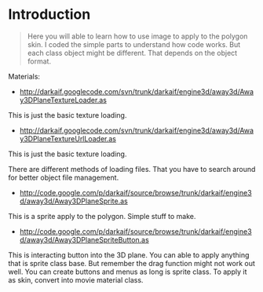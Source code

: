 # Introduction #
> Here you will able to learn how to use image to apply to the polygon skin. I coded the simple parts to understand how code works.  But each class object might be different. That depends on the object format.

Materials:
  * http://darkaif.googlecode.com/svn/trunk/darkaif/engine3d/away3d/Away3DPlaneTextureLoader.as

This is just the basic texture loading.

  * http://darkaif.googlecode.com/svn/trunk/darkaif/engine3d/away3d/Away3DPlaneTextureUrlLoader.as

This is just the basic texture loading.

There are different methods of loading files. That you have to search around for better object file management.

  * http://code.google.com/p/darkaif/source/browse/trunk/darkaif/engine3d/away3d/Away3DPlaneSprite.as

This is a sprite apply to the polygon. Simple stuff to make.

  * http://code.google.com/p/darkaif/source/browse/trunk/darkaif/engine3d/away3d/Away3DPlaneSpriteButton.as

This is interacting button into the 3D plane. You can able to apply anything that is sprite class base. But remember the drag function might not work out well. You can create buttons and menus as long is sprite class. To apply it as skin, convert into movie material class.